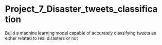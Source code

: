 # Project_7_Disaster_tweets_classification
Build a machine learning model capable of accurately classifying tweets as either related to real disasters or not
